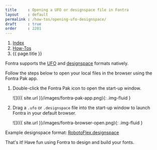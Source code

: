 ```yaml
---
title     : Opening a UFO or designspace file in Fontra
layout    : default
permalink : /how-tos/opening-ufo-designspace/
draft     : true
order     : 2201
---
```


<nav aria-label="breadcrumb">
  <ol class="breadcrumb small">
    <li class="breadcrumb-item"><a href="{{ site.url }}">Index</a></li>
    <li class="breadcrumb-item"><a href="{{ site.url }}/how-tos">How-Tos</a></li>
    <li class="breadcrumb-item active" aria-current="page">{{ page.title }}</li>
  </ol>
</nav>

Fontra supports the [UFO](https://unifiedfontobject.org/) and [designspace](https://fonttools.readthedocs.io/en/latest/designspaceLib/index.html) formats natively. 

Follow the steps below to open your local files in the browser using the Fontra Pak app.

1. Double-click the Fontra Pak icon to open the start-up window.

    ![]({{ site.url }}/images/fontra-pak-app.png){: .img-fluid }

2. Drag a `.ufo` or `.designspace` file into the start-up window to launch Fontra in your default browser.

    ![]({{ site.url }}/images/fontra-browser-open.png){: .img-fluid }

Example designspace format: [RobotoFlex.designspace](https://github.com/googlefonts/roboto-flex/blob/739e06dc46ebb14cddd88b9768a6c1504d4677f6/sources/RobotoFlex.designspace)

That's it! Have fun using Fontra to design and build your fonts.

[UFO]: #
[designspace]: #
